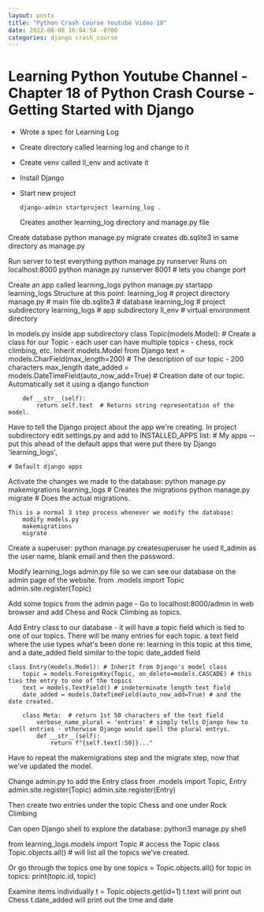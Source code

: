 ```yaml
---
layout: posts
title: "Python Crash Course Youtube Video 18"
date: 2022-08-08 16:04:54 -0700
categories: django crash_course
---
```


# Learning Python Youtube Channel - Chapter 18 of Python Crash Course - Getting Started with Django

* Wrote a spec for Learning Log
* Create directory called learning log and change to it
* Create venv called ll_env and activate it

* Install Django

* Start new project
    
    ```
    django-admin startproject learning_log .
    ```

    Creates another learning_log directory and manage.py file

Create database
    python manage.py migrate
        creates db.sqlite3 in same directory as manage.py

Run server to test everything
    python manage.py runserver
        Runs on localhost:8000
    python manage.py runserver 8001 # lets you change port

Create an app called learning_logs
    python manage.py startapp learning_logs
        Structure at this point:
            learning_log # project directory
                manage.py # main file
                db.sqlite3 # database
                learning_log # project subdirectory
                learning_logs # app subdirectory
                ll_env # virtual environment directory

In models.py inside app subdirectory
    class Topic(models.Model):  # Create a class for our Topic - each user can have multiple topics - chess, rock climbing, etc. Inherit models.Model from Django
        text = models.CharField(max_length=200)  # The description of our topic - 200 characters max_length
        date_added = models.DateTimeField(auto_now_add=True) # Creation date of our topic. Automatically set it using a django function

        def __str__(self):
            return self.text  # Returns string representation of the model.

Have to tell the Django project about the app we're creating. In project subdirectory edit settings.py and add to INSTALLED_APPS list:
    # My apps -- put this ahead of the default apps that were put there by Django
    'learning_logs',

    # Default django apps

Activate the changes we made to the database:
    python manage.py makemigrations learning_logs  # Creates the migrations
    python manage.py migrate # Does the actual migrations.

    This is a normal 3 step process whenever we modify the database:
        modify models.py
        makemigrations
        migrate

Create a superuser:
    python manage.py createsuperuser
        he used ll_admin as the user name, blank email and then the password.

Modify learning_logs admin.py file so we can see our database on the admin page of the website.
    from .models import Topic
    admin.site.register(Topic)

Add some topics from the admin page -
    Go to localhost:8000/admin in web browser and add Chess and Rock Climbing as topics.

Add Entry class to our database - it will have a topic field which is tied to one of our topics. There will be many entries for each topic.
    a text field where the use types what's been done re: learning in this topic at this time, and a date_added field similar to the topic date_added field

    class Entry(models.Model): # Inherit from Django's model class
        topic = models.ForeignKey(Topic, on_delete=models.CASCADE) # this ties the entry to one of the topics
        text = models.TextField() # indeterminate length text field
        date_added = models.DateTimeField(auto_now_add=True) # and the date created.

        class Meta:  # return 1st 50 characters of the text field
            verbose_name_plural = 'entries' # simply tells Django how to spell entries - otherwise Django would spell the plural entrys.
            def __str__(self):
                return f"{self.text[:50]}..."

Have to repeat the makemigrations step and the migrate step, now that we've updated the model.

Change admin.py to add the Entry class
    from .models import Topic, Entry
    admin.site.register(Topic)
    admin.site.register(Entry)

Then create two entries under the topic Chess and one under Rock Climbing

Can open Django shell to explore the database:
python3 manage.py shell

from learning_logs.models import Topic  # access the Topic class
Topic.objects.all()  # will list all the topics we've created.

Or go through the topics one by one
topics = Topic.objects.all()
for topic in topics:
    print(topic.id, topic)

Examine items individually
t = Topic.objects.get(id=1)
t.text will print out Chess
t.date_added will print out the time and date
